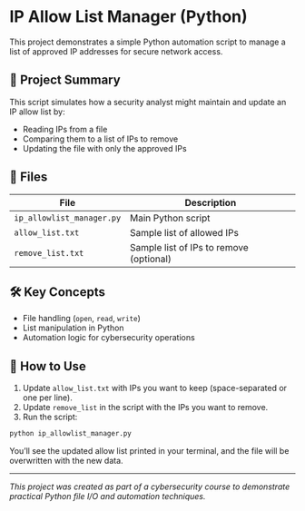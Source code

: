 # IP Allow List Manager (Python)

This project demonstrates a simple Python automation script to manage a list of approved IP addresses for secure network access.

## 🧠 Project Summary

This script simulates how a security analyst might maintain and update an IP allow list by:
- Reading IPs from a file
- Comparing them to a list of IPs to remove
- Updating the file with only the approved IPs

## 📂 Files

| File               | Description                                  |
|--------------------|----------------------------------------------|
| `ip_allowlist_manager.py` | Main Python script                      |
| `allow_list.txt`          | Sample list of allowed IPs              |
| `remove_list.txt`         | Sample list of IPs to remove (optional) |

## 🛠️ Key Concepts

- File handling (`open`, `read`, `write`)
- List manipulation in Python
- Automation logic for cybersecurity operations

## 🚀 How to Use

1. Update `allow_list.txt` with IPs you want to keep (space-separated or one per line).
2. Update `remove_list` in the script with the IPs you want to remove.
3. Run the script:

```bash
python ip_allowlist_manager.py
```

You’ll see the updated allow list printed in your terminal, and the file will be overwritten with the new data.

---

*This project was created as part of a cybersecurity course to demonstrate practical Python file I/O and automation techniques.*
